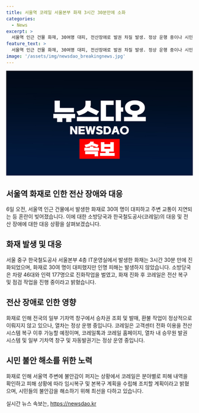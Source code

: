 ```yaml
---
title: 서울역 코레일 서울본부 화재 3시간 30분만에 소화
categories:
  - News
excerpt: >
  서울역 인근 건물 화재, 30여명 대피, 전산장애로 발권 차질 발생. 정상 운행 중이나 시민들 불안감 호소. 화재로 더 큰 피해 없이 진화됨. 코레일은 복구 및 점검 작업 중이며 열차 운행은 정상 진행됨.
feature_text: >
  서울역 인근 건물 화재, 30여명 대피, 전산장애로 발권 차질 발생. 정상 운행 중이나 시민들 불안감 호소. 화재로 더 큰 피해 없이 진화됨. 코레일은 복구 및 점검 작업 중이며 열차 운행은 정상 진행됨.
image: '/assets/img/newsdao_breakingnews.jpg'
---
```


<p><img src="/assets/img/newsdao_breakingnews.jpg" alt="cryptoinkorea 속보" /></p>

<h2 data-ke-size="size26">서울역 화재로 인한 전산 장애와 대응</h2>

<p data-ke-size="size16">6일 오전, 서울역 인근 건물에서 발생한 화재로 30여 명이 대피하고 주변 교통이 지연되는 등 혼란이 빚어졌습니다. 이에 대한 소방당국과 한국철도공사(코레일)의 대응 및 전산 장애에 대한 대응 상황을 살펴보겠습니다.</p>

<h2 data-ke-size="size24">화재 발생 및 대응</h2>

<p data-ke-size="size16">서울 중구 한국철도공사 서울본부 4층 IT운영실에서 발생한 화재는 3시간 30분 만에 진화되었으며, 화재로 30여 명이 대피했지만 인명 피해는 발생하지 않았습니다. 소방당국은 차량 46대와 인력 177명으로 진화작업을 벌였고, 화재 진화 후 코레일은 전산 복구 및 점검 작업을 진행 중이라고 밝혔습니다.</p>

<h2 data-ke-size="size24">전산 장애로 인한 영향</h2>

<p data-ke-size="size16">화재로 인해 전국의 일부 기차역 창구에서 승차권 조회 및 발매, 환불 작업이 정상적으로 이뤄지지 않고 있으나, 열차는 정상 운행 중입니다. 코레일은 고객센터 전화 이용을 전산시스템 복구 이후 가능할 예정이며, 코레일톡과 코레일 홈페이지, 열차 내 승무원 발권 시스템 및 일부 기차역 창구 및 자동발권기는 정상 운영 중입니다.</p>

<h2 data-ke-size="size24">시민 불안 해소를 위한 노력</h2>

<p data-ke-size="size16">화재로 인해 서울역 주변에 불안감이 퍼지는 상황에서 코레일은 분야별로 피해 내역을 확인하고 피해 상황에 따라 임시복구 및 본복구 계획을 수립해 조치할 계획이라고 밝혔으며, 시민들의 불안감을 해소하기 위해 최선을 다하고 있습니다.</p>
실시간 뉴스 속보는, <a href="https://newsdao.kr" rel="dofollow">https://newsdao.kr</a>


